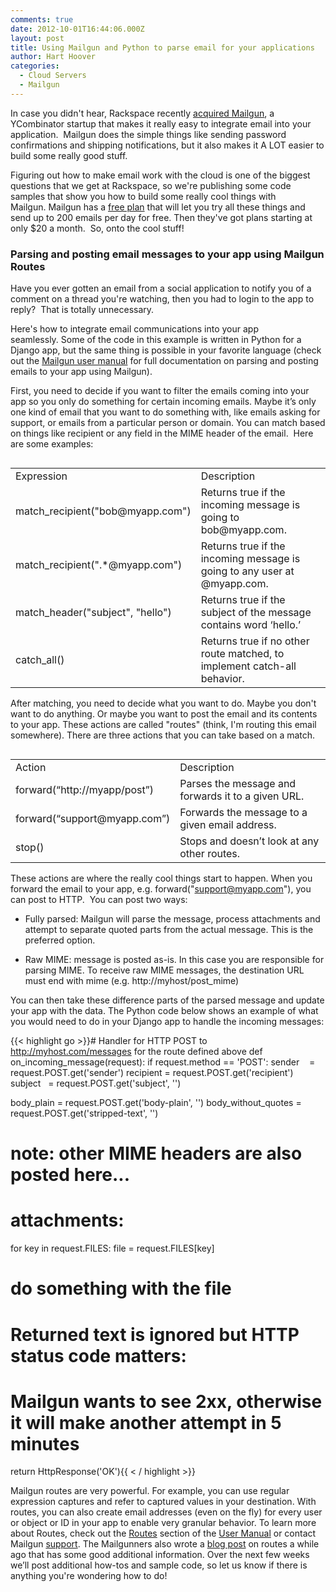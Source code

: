 ```yaml
---
comments: true
date: 2012-10-01T16:44:06.000Z
layout: post
title: Using Mailgun and Python to parse email for your applications
author: Hart Hoover
categories:
  - Cloud Servers
  - Mailgun
---
```


In case you didn't hear, Rackspace recently [acquired Mailgun](http://techcrunch.com/2012/08/28/rackspace-acquires-y-combinator-startup-mailgun-an-api-that-abstracts-creating-email-inboxes-for-apps-and-web-sites/), a YCombinator startup that makes it really easy to integrate email into your application.  Mailgun does the simple things like sending password confirmations and shipping notifications, but it also makes it A LOT easier to build some really good stuff.

Figuring out how to make email work with the cloud is one of the biggest questions that we get at Rackspace, so we're publishing some code samples that show you how to build some really cool things with Mailgun. Mailgun has a [free plan](http://mailgun.com/pricing) that will let you try all these things and send up to 200 emails per day for free. Then they've got plans starting at only $20 a month.  So, onto the cool stuff!

<!-- more -->

### Parsing and posting email messages to your app using Mailgun Routes


Have you ever gotten an email from a social application to notify you of a comment on a thread you're watching, then you had to login to the app to reply?  That is totally unnecessary.

Here's how to integrate email communications into your app seamlessly. Some of the code in this example is written in Python for a Django app, but the same thing is possible in your favorite language (check out the [Mailgun user manual](http://documentation.mailgun.net/user_manual.html#um-routes) for full documentation on parsing and posting emails to your app using Mailgun).

First, you need to decide if you want to filter the emails coming into your app so you only do something for certain incoming emails. Maybe it’s only one kind of email that you want to do something with, like emails asking for support, or emails from a particular person or domain. You can match based on things like recipient or any field in the MIME header of the email.  Here are some examples:

<table width="100%" border="0" cellspacing="0" cellpadding="0" align="left">
<tbody>
<tr>
<td>Expression</td>
<td>Description</td>
</tr>
<tr>
<td>match_recipient("bob@myapp.com")</td>
<td>Returns true if the incoming message is going to bob@myapp.com.</td>
</tr>
<tr>
<td>match_recipient(".*@myapp.com")</td>
<td>Returns true if the incoming message is going to any user at @myapp.com.</td>
</tr>
<tr>
<td>match_header("subject", "hello")</td>
<td>Returns true if the subject of the message contains word ‘hello.’</td>
</tr>
<tr>
<td>catch_all()</td>
<td>Returns true if no other route matched, to implement catch-all behavior.</td>
</tr>
</tbody>
</table>

After matching, you need to decide what you want to do. Maybe you don't want to do anything. Or maybe you want to post the email and its contents to your app. These actions are called "routes" (think, I'm routing this email somewhere). There are three actions that you can take based on a match.

<table width="100%" border="0" cellspacing="0" cellpadding="0" align="left">
<tbody>
<tr>
<td>Action</td>
<td>Description</td>
</tr>
<tr>
<td>forward(“http://myapp/post”)</td>
<td>Parses the message and forwards it to a given URL.</td>
</tr>
<tr>
<td>forward(“support@myapp.com”)</td>
<td>Forwards the message to a given email address.</td>
</tr>
<tr>
<td>stop()</td>
<td>Stops and doesn’t look at any other routes.</td>
</tr>
</tbody>
</table>

These actions are where the really cool things start to happen. When you forward the email to your app, e.g. forward("support@myapp.com"), you can post to HTTP.  You can post two ways:
	
  * Fully parsed: Mailgun will parse the message, process attachments and attempt to separate quoted parts from the actual message. This is the preferred option.

  * Raw MIME: message is posted as-is. In this case you are responsible for parsing MIME. To receive raw MIME messages, the destination URL must end with mime (e.g. http://myhost/post_mime)


You can then take these difference parts of the parsed message and update your app with the data. The Python code below shows an example of what you would need to do in your Django app to handle the incoming messages:

{{< highlight go  >}}# Handler for HTTP POST to http://myhost.com/messages for the route defined above
def on_incoming_message(request):
if request.method == 'POST':
sender    = request.POST.get('sender')
recipient = request.POST.get('recipient')
subject   = request.POST.get('subject', '')

body_plain = request.POST.get('body-plain', '')
body_without_quotes = request.POST.get('stripped-text', '')
# note: other MIME headers are also posted here...

# attachments:
for key in request.FILES:
file = request.FILES[key]
# do something with the file

# Returned text is ignored but HTTP status code matters:
# Mailgun wants to see 2xx, otherwise it will make another attempt in 5 minutes
return HttpResponse('OK'){{ < / highlight >}}

Mailgun routes are very powerful. For example, you can use regular expression captures and refer to captured values in your destination. With routes, you can also create email addresses (even on the fly) for every user or object or ID in your app to enable very granular behavior. To learn more about Routes, check out the [Routes](http://documentation.mailgun.net/user_manual.html#um-routes) section of the [User Manual](http://documentation.mailgun.net/user_manual.html#user-manual) or contact Mailgun [support](https://mailgun.net/support). The Mailgunners also wrote a [blog post](http://blog.mailgun.net/post/12482374892/handle-incoming-emails-like-a-pro-mailgun-api-2-0) on routes a while ago that has some good additional information. Over the next few weeks we’ll post additional how-tos and sample code, so let us know if there is anything you're wondering how to do!
